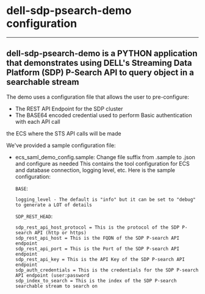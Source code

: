 # dell-sdp-psearch-demo configuration
----------------------------------------------------------------------------------------------
dell-sdp-psearch-demo is a PYTHON application that demonstrates using DELL's
Streaming Data Platform (SDP) P-Search API to query object in a searchable stream
----------------------------------------------------------------------------------------------

The demo uses a configuration file that allows the user to pre-configure:
- The REST API Endpoint for the SDP cluster
- The BASE64 encoded credential used to perform Basic authentication with each API call

the ECS where the STS API calls will be made

We've provided a sample configuration file:

- ecs_saml_demo_config.sample: Change file suffix from .sample to .json and configure as needed
  This contains the tool configuration for ECS and database connection, logging level, etc. Here
  is the sample configuration:
  
  `BASE`:
  
      logging_level - The default is "info" but it can be set to "debug" to generate a LOT of details

  `SDP_REST_HEAD`:
      
      sdp_rest_api_host_protocol = This is the protocol of the SDP P-search API (http or https)
      sdp_rest_api_host = This is the FQDN of the SDP P-search API endpoint
      sdp_rest_api_port = This is the Port of the SDP P-search API endpoint
      sdp_rest_api_key = This is the API Key of the SDP P-search API endpoint
      sdp_auth_credentials = This is the credentials for the SDP P-search API endpoint (user:password
      sdp_index_to_search = This is the index of the SDP P-search searchable stream to search on
